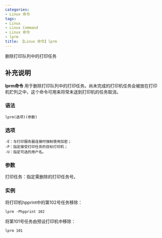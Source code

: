 ```yaml
---
categories:
- Linux 命令
tags:
- Linux
- Linux Command
- Linux 命令
- lprm
title: 【Linux 命令】lprm
---
```


删除打印队列中的打印任务

## 补充说明

**lprm命令** 用于删除打印队列中的打印任务。尚未完成的打印机任务会被放在打印机贮列之中，这个命令可用来将常未送到打印机的任务取消。

###  语法

```shell
lprm(选项)(参数)
```

###  选项

```shell
-E：与打印服务器连接时强制使用加密；
-P：指定接受打印任务的目标打印机；
-U：指定可选的用户名。
```

###  参数

打印任务：指定需删除的打印任务号。

###  实例

将打印机hpprint中的第102号任务移除：

```shell
lprm -Phpprint 102
```

将第101号任务由预设打印机中移除：

```shell
lprm 101
```


<!-- Linux命令行搜索引擎：https://jaywcjlove.github.io/linux-command/ -->